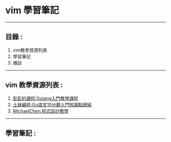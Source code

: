 # vim 學習筆記
-----
## 目錄 :
1. vim教學資源列表
2. 學習筆記
3. 備註
-----
## vim 教學資源列表 :
1. [彭彭的課程:Golang入門教學課程](https://www.youtube.com/playlist?list=PL-g0fdC5RMbo9bdRzbKaCWYC2mXg2eEZE)
2. [土妹編程:Go語言10分鐘入門知識點總結](https://www.youtube.com/watch?v=Ws92ms0JASE)
3. [MichaelChen:程式設計教學](https://michaelchen.tech/golang-programming/)
-----

## 學習筆記 :

